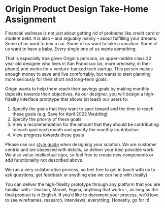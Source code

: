 # Origin Product Design Take-Home Assignment

Financial wellness is not just about getting rid of problems like credit card or student debt. It is also – and arguably mainly – about fulfilling your dreams. Some of us want to buy a car. Some of us want to take a vacation. Some of us want to have a baby. Every single one of us wants something.

That is especially true given Origin's persona, an upper-middle class 32 year old designer who lives in San Francisco (or, more precisely, in their phone) and works for a venture-backed tech startup. This person makes enough money to save and live comfortably, but wants to start planning more seriously for their short and long-term goals.

Origin wants to help them reach their savings goals by making monthly deposits towards their objectives. As our designer, you will design a high-fidelity interface prototype that allows (at least) our users to:

1. Specify the goals that they want to save toward and the time to reach these goals (e.g. Save for April 2022 Wedding)
2. Specify the priority of these goals
3. View a recommendation for the amount that they should be contributing to each goal each month and specify the monthly contribution
4. View progress towards these goals

Please use our [style guide](https://github.com/OriginFinancial/origin-design-take-home-assignment/blob/master/Style%20Guide.sketch) when designing your solution. We are customer centric and are obsessed with details, so deliver your best possible work. We also value intellectual rigor, so feel free to create new components or add functionality not described above.

We run a very collaborative process, so feel free to get in touch with us to ask questions, get feedback or anything else we can help with (really).

You can deliver the high-fidelity prototype through any platform that you are familiar with – Invision, Marvel, Figma, anything that works –, as long as the final product is in English. If you'd like to document your process, we'd love to see wireframes, research, interviews, everything. Honestly, go for it!

